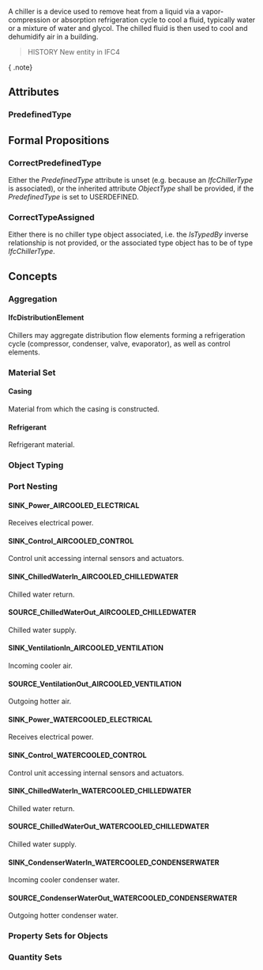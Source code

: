 A chiller is a device used to remove heat from a liquid via a vapor-compression or absorption refrigeration cycle to cool a fluid, typically water or a mixture of water and glycol. The chilled fluid is then used to cool and dehumidify air in a building.

<!-- end of short definition -->


> HISTORY New entity in IFC4

{ .note}
>

## Attributes

### PredefinedType


## Formal Propositions

### CorrectPredefinedType
Either the _PredefinedType_ attribute is unset (e.g. because an _IfcChillerType_ is associated), or the inherited attribute _ObjectType_ shall be provided, if the _PredefinedType_ is set to USERDEFINED.

### CorrectTypeAssigned
Either there is no chiller type object associated, i.e. the _IsTypedBy_ inverse relationship is not provided, or the associated type object has to be of type _IfcChillerType_.

## Concepts

### Aggregation



#### IfcDistributionElement

Chillers may aggregate distribution flow elements forming a refrigeration cycle (compressor, condenser, valve, evaporator), as well as control elements.

### Material Set



#### Casing

Material from which the casing is constructed.

#### Refrigerant

Refrigerant material.

### Object Typing



### Port Nesting



#### SINK_Power_AIRCOOLED_ELECTRICAL

Receives electrical power.

#### SINK_Control_AIRCOOLED_CONTROL

Control unit accessing internal sensors and actuators.

#### SINK_ChilledWaterIn_AIRCOOLED_CHILLEDWATER

Chilled water return.

#### SOURCE_ChilledWaterOut_AIRCOOLED_CHILLEDWATER

Chilled water supply.

#### SINK_VentilationIn_AIRCOOLED_VENTILATION

Incoming cooler air.

#### SOURCE_VentilationOut_AIRCOOLED_VENTILATION

Outgoing hotter air.

#### SINK_Power_WATERCOOLED_ELECTRICAL

Receives electrical power.

#### SINK_Control_WATERCOOLED_CONTROL

Control unit accessing internal sensors and actuators.

#### SINK_ChilledWaterIn_WATERCOOLED_CHILLEDWATER

Chilled water return.

#### SOURCE_ChilledWaterOut_WATERCOOLED_CHILLEDWATER

Chilled water supply.

#### SINK_CondenserWaterIn_WATERCOOLED_CONDENSERWATER

Incoming cooler condenser water.

#### SOURCE_CondenserWaterOut_WATERCOOLED_CONDENSERWATER

Outgoing hotter condenser water.

### Property Sets for Objects



### Quantity Sets



